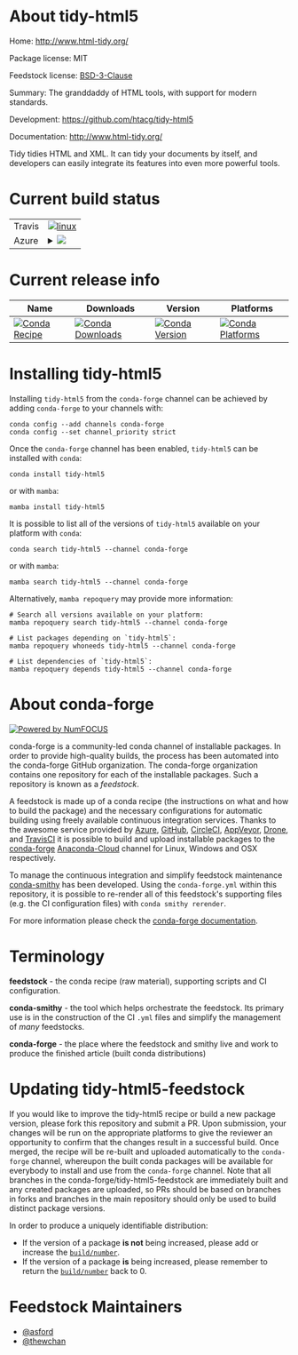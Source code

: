 About tidy-html5
================

Home: http://www.html-tidy.org/

Package license: MIT

Feedstock license: [BSD-3-Clause](https://github.com/conda-forge/tidy-html5-feedstock/blob/main/LICENSE.txt)

Summary: The granddaddy of HTML tools, with support for modern standards.

Development: https://github.com/htacg/tidy-html5

Documentation: http://www.html-tidy.org/

Tidy tidies HTML and XML. It can tidy your documents by itself, and
developers can easily integrate its features into even more powerful tools.


Current build status
====================


<table><tr>
    <td>Travis</td>
    <td>
      <a href="https://app.travis-ci.com/conda-forge/tidy-html5-feedstock">
        <img alt="linux" src="https://img.shields.io/travis/com/conda-forge/tidy-html5-feedstock/main.svg?label=Linux">
      </a>
    </td>
  </tr>
    
  <tr>
    <td>Azure</td>
    <td>
      <details>
        <summary>
          <a href="https://dev.azure.com/conda-forge/feedstock-builds/_build/latest?definitionId=7623&branchName=main">
            <img src="https://dev.azure.com/conda-forge/feedstock-builds/_apis/build/status/tidy-html5-feedstock?branchName=main">
          </a>
        </summary>
        <table>
          <thead><tr><th>Variant</th><th>Status</th></tr></thead>
          <tbody><tr>
              <td>linux_64</td>
              <td>
                <a href="https://dev.azure.com/conda-forge/feedstock-builds/_build/latest?definitionId=7623&branchName=main">
                  <img src="https://dev.azure.com/conda-forge/feedstock-builds/_apis/build/status/tidy-html5-feedstock?branchName=main&jobName=linux&configuration=linux%20linux_64_" alt="variant">
                </a>
              </td>
            </tr><tr>
              <td>linux_aarch64</td>
              <td>
                <a href="https://dev.azure.com/conda-forge/feedstock-builds/_build/latest?definitionId=7623&branchName=main">
                  <img src="https://dev.azure.com/conda-forge/feedstock-builds/_apis/build/status/tidy-html5-feedstock?branchName=main&jobName=linux&configuration=linux%20linux_aarch64_" alt="variant">
                </a>
              </td>
            </tr><tr>
              <td>linux_ppc64le</td>
              <td>
                <a href="https://dev.azure.com/conda-forge/feedstock-builds/_build/latest?definitionId=7623&branchName=main">
                  <img src="https://dev.azure.com/conda-forge/feedstock-builds/_apis/build/status/tidy-html5-feedstock?branchName=main&jobName=linux&configuration=linux%20linux_ppc64le_" alt="variant">
                </a>
              </td>
            </tr><tr>
              <td>osx_64</td>
              <td>
                <a href="https://dev.azure.com/conda-forge/feedstock-builds/_build/latest?definitionId=7623&branchName=main">
                  <img src="https://dev.azure.com/conda-forge/feedstock-builds/_apis/build/status/tidy-html5-feedstock?branchName=main&jobName=osx&configuration=osx%20osx_64_" alt="variant">
                </a>
              </td>
            </tr><tr>
              <td>osx_arm64</td>
              <td>
                <a href="https://dev.azure.com/conda-forge/feedstock-builds/_build/latest?definitionId=7623&branchName=main">
                  <img src="https://dev.azure.com/conda-forge/feedstock-builds/_apis/build/status/tidy-html5-feedstock?branchName=main&jobName=osx&configuration=osx%20osx_arm64_" alt="variant">
                </a>
              </td>
            </tr><tr>
              <td>win_64</td>
              <td>
                <a href="https://dev.azure.com/conda-forge/feedstock-builds/_build/latest?definitionId=7623&branchName=main">
                  <img src="https://dev.azure.com/conda-forge/feedstock-builds/_apis/build/status/tidy-html5-feedstock?branchName=main&jobName=win&configuration=win%20win_64_" alt="variant">
                </a>
              </td>
            </tr>
          </tbody>
        </table>
      </details>
    </td>
  </tr>
</table>

Current release info
====================

| Name | Downloads | Version | Platforms |
| --- | --- | --- | --- |
| [![Conda Recipe](https://img.shields.io/badge/recipe-tidy--html5-green.svg)](https://anaconda.org/conda-forge/tidy-html5) | [![Conda Downloads](https://img.shields.io/conda/dn/conda-forge/tidy-html5.svg)](https://anaconda.org/conda-forge/tidy-html5) | [![Conda Version](https://img.shields.io/conda/vn/conda-forge/tidy-html5.svg)](https://anaconda.org/conda-forge/tidy-html5) | [![Conda Platforms](https://img.shields.io/conda/pn/conda-forge/tidy-html5.svg)](https://anaconda.org/conda-forge/tidy-html5) |

Installing tidy-html5
=====================

Installing `tidy-html5` from the `conda-forge` channel can be achieved by adding `conda-forge` to your channels with:

```
conda config --add channels conda-forge
conda config --set channel_priority strict
```

Once the `conda-forge` channel has been enabled, `tidy-html5` can be installed with `conda`:

```
conda install tidy-html5
```

or with `mamba`:

```
mamba install tidy-html5
```

It is possible to list all of the versions of `tidy-html5` available on your platform with `conda`:

```
conda search tidy-html5 --channel conda-forge
```

or with `mamba`:

```
mamba search tidy-html5 --channel conda-forge
```

Alternatively, `mamba repoquery` may provide more information:

```
# Search all versions available on your platform:
mamba repoquery search tidy-html5 --channel conda-forge

# List packages depending on `tidy-html5`:
mamba repoquery whoneeds tidy-html5 --channel conda-forge

# List dependencies of `tidy-html5`:
mamba repoquery depends tidy-html5 --channel conda-forge
```


About conda-forge
=================

[![Powered by
NumFOCUS](https://img.shields.io/badge/powered%20by-NumFOCUS-orange.svg?style=flat&colorA=E1523D&colorB=007D8A)](https://numfocus.org)

conda-forge is a community-led conda channel of installable packages.
In order to provide high-quality builds, the process has been automated into the
conda-forge GitHub organization. The conda-forge organization contains one repository
for each of the installable packages. Such a repository is known as a *feedstock*.

A feedstock is made up of a conda recipe (the instructions on what and how to build
the package) and the necessary configurations for automatic building using freely
available continuous integration services. Thanks to the awesome service provided by
[Azure](https://azure.microsoft.com/en-us/services/devops/), [GitHub](https://github.com/),
[CircleCI](https://circleci.com/), [AppVeyor](https://www.appveyor.com/),
[Drone](https://cloud.drone.io/welcome), and [TravisCI](https://travis-ci.com/)
it is possible to build and upload installable packages to the
[conda-forge](https://anaconda.org/conda-forge) [Anaconda-Cloud](https://anaconda.org/)
channel for Linux, Windows and OSX respectively.

To manage the continuous integration and simplify feedstock maintenance
[conda-smithy](https://github.com/conda-forge/conda-smithy) has been developed.
Using the ``conda-forge.yml`` within this repository, it is possible to re-render all of
this feedstock's supporting files (e.g. the CI configuration files) with ``conda smithy rerender``.

For more information please check the [conda-forge documentation](https://conda-forge.org/docs/).

Terminology
===========

**feedstock** - the conda recipe (raw material), supporting scripts and CI configuration.

**conda-smithy** - the tool which helps orchestrate the feedstock.
                   Its primary use is in the construction of the CI ``.yml`` files
                   and simplify the management of *many* feedstocks.

**conda-forge** - the place where the feedstock and smithy live and work to
                  produce the finished article (built conda distributions)


Updating tidy-html5-feedstock
=============================

If you would like to improve the tidy-html5 recipe or build a new
package version, please fork this repository and submit a PR. Upon submission,
your changes will be run on the appropriate platforms to give the reviewer an
opportunity to confirm that the changes result in a successful build. Once
merged, the recipe will be re-built and uploaded automatically to the
`conda-forge` channel, whereupon the built conda packages will be available for
everybody to install and use from the `conda-forge` channel.
Note that all branches in the conda-forge/tidy-html5-feedstock are
immediately built and any created packages are uploaded, so PRs should be based
on branches in forks and branches in the main repository should only be used to
build distinct package versions.

In order to produce a uniquely identifiable distribution:
 * If the version of a package **is not** being increased, please add or increase
   the [``build/number``](https://docs.conda.io/projects/conda-build/en/latest/resources/define-metadata.html#build-number-and-string).
 * If the version of a package **is** being increased, please remember to return
   the [``build/number``](https://docs.conda.io/projects/conda-build/en/latest/resources/define-metadata.html#build-number-and-string)
   back to 0.

Feedstock Maintainers
=====================

* [@asford](https://github.com/asford/)
* [@thewchan](https://github.com/thewchan/)

